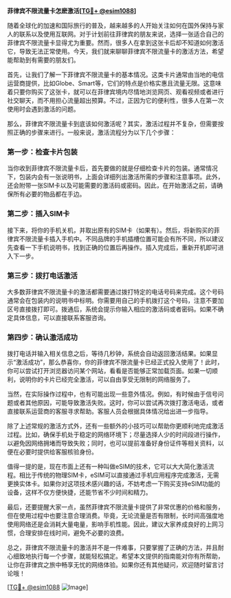 **菲律宾不限流量卡怎麽激活[[TG💪+ @esim1088](https://t.me/s/esim1088)]**

随着全球化的加速和国际旅行的普及，越来越多的人开始关注如何在国外保持与家人的联系以及使用互联网。对于计划前往菲律宾的朋友来说，选择一张适合自己的菲律宾不限流量卡显得尤为重要。然而，很多人在拿到这张卡后却不知道如何激活它，导致无法正常使用。今天，我们就来聊聊菲律宾不限流量卡的激活方法，希望能帮助到有需要的朋友们。

首先，让我们了解一下菲律宾不限流量卡的基本情况。这类卡片通常由当地的电信运营商提供，比如Globe、Smart等，它们的特点是价格实惠且流量无限。这意味着只要你购买了这张卡，就可以在菲律宾境内尽情地浏览网页、观看视频或者进行社交聊天，而不用担心流量超出预算。不过，正因为它的便利性，很多人在第一次使用时会遇到激活的问题。

那么，菲律宾不限流量卡到底该如何激活呢？其实，激活过程并不复杂，但需要按照正确的步骤来进行。一般来说，激活流程分为以下几个步骤：

### 第一步：检查卡片包装

当你收到菲律宾不限流量卡后，首先要做的就是仔细检查卡片的包装。通常情况下，包装内会有一张说明书，上面会详细列出激活所需的步骤和注意事项。此外，还会附带一张SIM卡以及可能需要的激活码或密码。因此，在开始激活之前，请确保所有必要的物品都在手边。

### 第二步：插入SIM卡

接下来，将你的手机关机，并取出原有的SIM卡（如果有）。然后，将新购买的菲律宾不限流量卡插入手机中。不同品牌的手机插槽位置可能会有所不同，所以建议先查看一下手机说明书，找到正确的位置后再操作。插入完成后，重新开机即可进入下一步。

### 第三步：拨打电话激活

大多数菲律宾不限流量卡的激活都需要通过拨打特定的电话号码来完成。这个号码通常会在包装内的说明书中标明。你需要用自己的手机拨打这个号码，注意不要加区号直接拨打即可。拨通后，系统会提示你输入相应的激活码或者密码。如果不确定具体信息，可以直接联系客服咨询。

### 第四步：确认激活成功

拨打电话并输入相关信息之后，等待几秒钟，系统会自动返回激活结果。如果显示“激活成功”，那么恭喜你，你的菲律宾不限流量卡已经正式投入使用了！此时，你可以尝试打开浏览器访问某个网站，看看是否能够正常加载页面。如果一切顺利，说明你的卡片已经完全激活，可以自由享受无限制的网络服务了。

当然，在实际操作过程中，也有可能出现一些意外情况。例如，有时候由于信号问题或者其他原因，可能导致激活失败。这时，你可以尝试再次拨打激活电话，或者直接联系运营商的客服寻求帮助。客服人员会根据具体情况给出进一步指导。

除了上述常规的激活方式外，还有一些额外的小技巧可以帮助你更顺利地完成激活过程。比如，确保手机处于稳定的网络环境下；尽量选择人少的时间段进行操作，以避免因网络拥堵而导致失败；同时，也可以提前准备好身份证件等相关资料，以便在必要时提供给客服核验身份。

值得一提的是，现在市面上还有一种叫做eSIM的技术，它可以大大简化激活流程。相比于传统的物理SIM卡，eSIM可以直接通过手机应用程序完成激活，无需更换实体卡。如果你对这项技术感兴趣的话，不妨考虑一下购买支持eSIM功能的设备，这样不仅方便快捷，还能节省不少时间和精力。

最后，还要提醒大家一点，虽然菲律宾不限流量卡提供了非常优惠的价格和服务，但在使用过程中也要注意合理消费。毕竟，无论流量是否有限制，长时间高强度地使用网络还是会消耗大量电量，影响手机性能。因此，建议大家养成良好的上网习惯，合理安排在线时间，避免不必要的浪费。

总之，菲律宾不限流量卡的激活并不是一件难事，只要掌握了正确的方法，并且耐心细致地执行每一个步骤，就能轻松搞定。希望本文提供的指南能对你有所帮助，让你在菲律宾之旅中畅享无忧的网络体验。如果你还有其他疑问，欢迎随时留言讨论哦！

[[TG💪+ @esim1088](https://t.me/s/esim1088) ![Image](https://i.postimg.cc/4NQfJmqS/Snipaste-2025-05-13-00-14-12.png)]